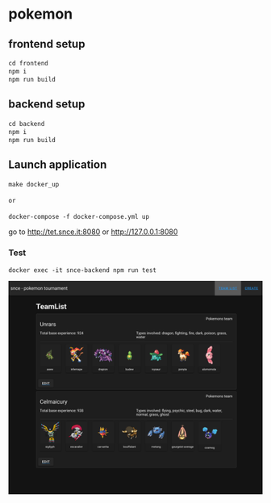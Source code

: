 # pokemon 

## frontend setup
```
cd frontend
npm i 
npm run build
```

## backend setup
```
cd backend
npm i 
npm run build
```


## Launch application 
```
make docker_up

or

docker-compose -f docker-compose.yml up 

```
 go to http://tet.snce.it:8080 or http://127.0.0.1:8080 


### Test
```
docker exec -it snce-backend npm run test
```


![preview](Screenshot.png)
